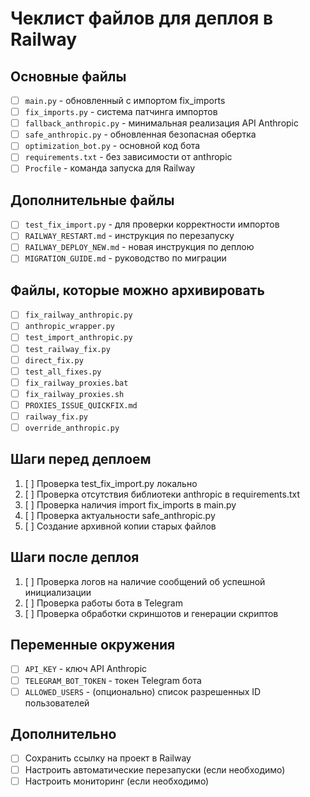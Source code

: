 # Чеклист файлов для деплоя в Railway

## Основные файлы

- [ ] `main.py` - обновленный с импортом fix_imports
- [ ] `fix_imports.py` - система патчинга импортов
- [ ] `fallback_anthropic.py` - минимальная реализация API Anthropic
- [ ] `safe_anthropic.py` - обновленная безопасная обертка
- [ ] `optimization_bot.py` - основной код бота
- [ ] `requirements.txt` - без зависимости от anthropic
- [ ] `Procfile` - команда запуска для Railway

## Дополнительные файлы

- [ ] `test_fix_import.py` - для проверки корректности импортов
- [ ] `RAILWAY_RESTART.md` - инструкция по перезапуску
- [ ] `RAILWAY_DEPLOY_NEW.md` - новая инструкция по деплою
- [ ] `MIGRATION_GUIDE.md` - руководство по миграции

## Файлы, которые можно архивировать

- [ ] `fix_railway_anthropic.py`
- [ ] `anthropic_wrapper.py`
- [ ] `test_import_anthropic.py`
- [ ] `test_railway_fix.py`
- [ ] `direct_fix.py`
- [ ] `test_all_fixes.py`
- [ ] `fix_railway_proxies.bat`
- [ ] `fix_railway_proxies.sh`
- [ ] `PROXIES_ISSUE_QUICKFIX.md`
- [ ] `railway_fix.py`
- [ ] `override_anthropic.py`

## Шаги перед деплоем

1. [ ] Проверка test_fix_import.py локально
2. [ ] Проверка отсутствия библиотеки anthropic в requirements.txt
3. [ ] Проверка наличия import fix_imports в main.py
4. [ ] Проверка актуальности safe_anthropic.py
5. [ ] Создание архивной копии старых файлов

## Шаги после деплоя

1. [ ] Проверка логов на наличие сообщений об успешной инициализации
2. [ ] Проверка работы бота в Telegram
3. [ ] Проверка обработки скриншотов и генерации скриптов

## Переменные окружения

- [ ] `API_KEY` - ключ API Anthropic
- [ ] `TELEGRAM_BOT_TOKEN` - токен Telegram бота
- [ ] `ALLOWED_USERS` - (опционально) список разрешенных ID пользователей

## Дополнительно

- [ ] Сохранить ссылку на проект в Railway
- [ ] Настроить автоматические перезапуски (если необходимо)
- [ ] Настроить мониторинг (если необходимо) 